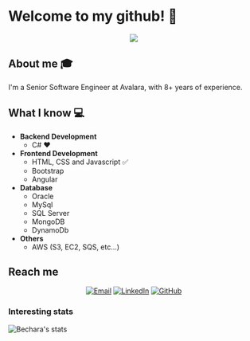 # Welcome to my github! 👋

<div align="center">
	<img src="https://github.com/thiagocbechara/thiagocbechara/blob/master/content/hello-there.gif">
</div>

## About me :mortar_board:
I'm a Senior Software Engineer at Avalara, with 8+ years of experience.

## What I know :computer:
- **Backend Development**
	- C# ❤️
- **Frontend Development**
	- HTML, CSS and Javascript :white_check_mark:
	- Bootstrap
	- Angular
- **Database**
    - Oracle
    - MySql
    - SQL Server
    - MongoDB
    - DynamoDb
- **Others**
    - AWS (S3, EC2, SQS, etc...)

## Reach me
<p align="center">
<a href="mailto:thiagocbechara@gmail.com" target="_blank"><img src="https://img.shields.io/badge/-Gmail-c14438?style=flat-square&logo=Gmail&logoColor=white" alt="Email"></a>
<a href="https://www.linkedin.com/in/thiagobechara/m" target="_blank"><img src="https://img.shields.io/badge/LinkedIn-%230077B5.svg?&style=flat-square&logo=linkedin&logoColor=white" alt="LinkedIn"></a>
<a href="https://github.com/thiagocbechara" target="_blank"><img src="https://img.shields.io/badge/-GitHub-181717?style=flat-square&logo=github" alt="GitHub"></a>
</p>


### Interesting stats

![Bechara's stats](https://github-readme-stats.vercel.app/api?username=thiagocbechara&show_icons=true)
